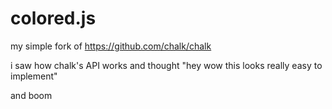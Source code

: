 # colored.js
my simple fork of https://github.com/chalk/chalk

i saw how chalk's API works and thought "hey wow this looks really easy to implement"

and boom
